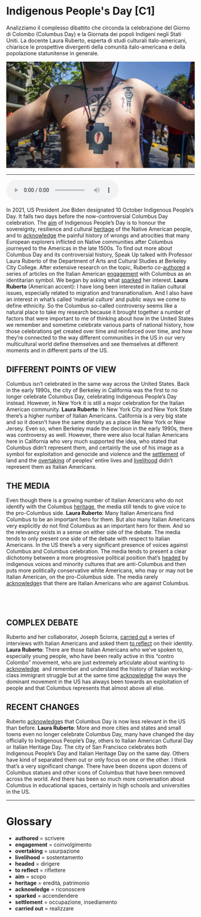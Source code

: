 # Indigenous People's Day   [C1]

Analizziamo il complesso dibattito che circonda la celebrazione del Giorno di Colombo (Columbus Day) e la Giornata dei popoli Indigeni negli Stati Uniti. La docente Laura Ruberto, esperta di studi culturali italo-americani, chiarisce le prospettive divergenti della comunità italo-americana e della popolazione statunitense in generale.

![](Indigenous%20People%27s%20Day.jpg)

--------------

<div>
<audio controls autoplay>
    <source src="https:/raw.githubusercontent.com/dartie/knowledge-base/main/English/SpeakUp/2023-10/Indigenous%20People%27s%20Day.mp3" type="audio/mpeg">
</audio>
</div>


In 2021, US President Joe Biden designated 10 October Indigenous People’s Day. It falls two days before the now-controversial Columbus Day celebration. The [aim](## "scopo") of Indigenous People’s Day is to honour the sovereignty, resilience and cultural [heritage](## "eredità, patrimonio") of the Native American people, and to [acknowledge](## "riconoscere") the painful history of wrongs and atrocities that many European explorers inflicted on Native communities after Columbus journeyed to the Americas in the late 1500s. To find out more about Columbus Day and its controversial history, Speak Up talked with Professor Laura Ruberto of the Department of Arts and Cultural Studies at Berkeley City College. After extensive research on the topic, Ruberto co-[authored](## "scrivere") a series of articles on the Italian American [engagement](## "coinvolgimento") with Columbus as an identitarian symbol. We began by asking what [sparked](## "accendendere") her interest.
**Laura Ruberto** (American accent): I have long been interested in Italian cultural issues, especially related to migration and transnationalism. And I also have an interest in what’s called ‘material culture’ and public ways we come to define ethnicity. So the Columbus so-called controversy seems like a natural place to take my research because it brought together a number of factors that were important to me of thinking about how in the United States we remember and sometime celebrate various parts of national history, how those celebrations get created over time and reinforced over time, and how they’re connected to the way different communities in the US in our very multicultural world define themselves and see themselves at different moments and in different parts of the US.

## DIFFERENT POINTS OF VIEW
Columbus isn’t celebrated in the same way across the United States. Back in the early 1990s, the city of Berkeley in California was the first to no longer celebrate Columbus Day, celebrating Indigenous People’s Day instead. However, in New York it is still a major celebration for the Italian American community.
**Laura Ruberto**: In New York City and New York State there’s a higher number of Italian Americans. California is a very big state and so it doesn’t have the same density as a place like New York or New Jersey. Even so, when Berkeley made the decision in the early 1990s, there was controversy as well. However, there were also local Italian Americans here in California who very much supported the idea, who stated that Columbus didn’t represent them, and certainly the use of his image as a symbol for exploitation and genocide and violence and the [settlement](## "occupazione, insediamento") of land and the [overtaking](## "usurpazione") of peoples’ entire lives and [livelihood](## "sostentamento") didn’t represent them as Italian Americans.

## THE MEDIA
Even though there is a growing number of Italian Americans who do not identify with the Columbus [heritage](## "eredità, patrimonio"), the media still tends to give voice to the pro-Columbus side.
**Laura Ruberto**: Many Italian Americans find Columbus to be an important hero for them. But also many Italian Americans very explicitly do not find Columbus as an important hero for them. And so the relevancy exists in a sense on either side of the debate. The media tends to only present one side of the debate with respect to Italian Americans. In the US there’s a very significant presence of voices against Columbus and Columbus celebration. The media tends to present a clear dichotomy between a more progressive political position that’s [headed](## "dirigere") by indigenous voices and minority cultures that are anti-Columbus and then puts more politically conservative white Americans, who may or may not be Italian American, on the pro-Columbus side. The media rarely [acknowledge](## "riconoscere")s that there are Italian Americans who are against Columbus.

##  

## COMPLEX DEBATE
Ruberto and her collaborator, Joseph Sciorra, [carried out](## "realizzare") a series of interviews with Italian Americans and asked them [to reflect](## "riflettere") on their identity.
**Laura Ruberto**: There are those Italian Americans who we’ve spoken to, especially young people, who have been really active in this “contro Colombo” movement, who are just extremely articulate about wanting to [acknowledge](## "riconoscere")  and remember and understand the history of Italian working-class immigrant struggle but at the same time [acknowledge](## "riconoscere") the ways the dominant movement in the US has always been towards an exploitation of people and that Columbus represents that almost above all else.

## RECENT CHANGES
Ruberto [acknowledge](## "riconoscere")s that Columbus Day is now less relevant in the US than before.
**Laura Ruberto**: More and more cities and states and small towns even no longer celebrate Columbus Day, many have changed the day officially to Indigenous People’s Day, others to Italian American Cultural Day or Italian Heritage Day. The city of San Francisco celebrates both Indigenous People’s Day and Italian Heritage Day on the same day. Others have kind of separated them out or only focus on one or the other. I think that’s a very significant change. There have been dozens upon dozens of Columbus statues and other icons of Columbus that have been removed across the world. And there has been so much more conversation about Columbus in educational spaces, certainly in high schools and universities in the US.

--------------

<div style = "display:block; clear:both; page-break-after:always;"></div>

# Glossary
* **authored** = scrivere
* **engagement** = coinvolgimento
* **overtaking** = usurpazione
* **livelihood** = sostentamento
* **headed** = dirigere
* **to reflect** = riflettere
* **aim** = scopo
* **heritage** = eredità, patrimonio
* **acknowledge** = riconoscere
* **sparked** = accendendere
* **settlement** = occupazione, insediamento
* **carried out** = realizzare
